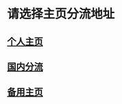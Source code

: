 # 请选择主页分流地址
## [个人主页](https://zgq-inc.github.io/homepage/)
## [国内分流](https://zgq-inc.github.io/homepage/neocities.html)
## [备用主页](https://zgq-inc.github.io/ZGQ-inc/)
